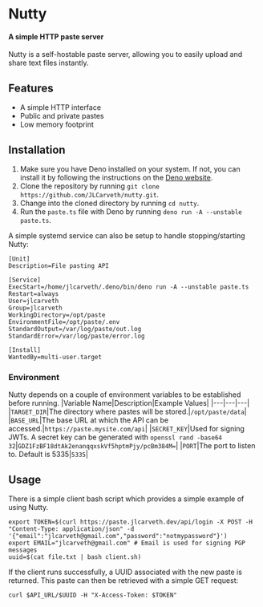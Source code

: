 # Nutty
#### A simple HTTP paste server

Nutty is a self-hostable paste server, allowing you to easily upload and share text files instantly.

## Features
- A simple HTTP interface
- Public and private pastes
- Low memory footprint

## Installation

1. Make sure you have Deno installed on your system. If not, you can install it by following the instructions on the [Deno website](https://deno.land/#installation).
2. Clone the repository by running `git clone https://github.com/JLCarveth/nutty.git`.
3. Change into the cloned directory by running `cd nutty`.
4. Run the `paste.ts` file with Deno by running `deno run -A --unstable paste.ts`.

A simple systemd service can also be setup to handle stopping/starting Nutty:
```Systemd
[Unit]
Description=File pasting API

[Service]
ExecStart=/home/jlcarveth/.deno/bin/deno run -A --unstable paste.ts
Restart=always
User=jlcarveth
Group=jlcarveth
WorkingDirectory=/opt/paste
EnvironmentFile=/opt/paste/.env
StandardOutput=/var/log/paste/out.log
StandardError=/var/log/paste/error.log

[Install]
WantedBy=multi-user.target
```
### Environment
Nutty depends on a couple of environment variables to be established before running.
|Variable Name|Description|Example Values|
|---|---|---|
|`TARGET_DIR`|The directory where pastes will be stored.|`/opt/paste/data`|
|`BASE_URL`|The base URL at which the API can be accessed.|`https://paste.mysite.com/api`|
|`SECRET_KEY`|Used for signing JWTs. A secret key can be generated with `openssl rand -base64 32`|`GDZ1FzBF18dtAk2enanqqxskVf5hptmPjy/pcBm384M=`|
|`PORT`|The port to listen to. Default is 5335|`5335`|

## Usage
There is a simple client bash script which provides a simple example of using Nutty.
```
export TOKEN=$(curl https://paste.jlcarveth.dev/api/login -X POST -H "Content-Type: application/json" -d '{"email":"jlcarveth@gmail.com","password":"notmypassword"}')
export EMAIL="jlcarveth@gmail.com" # Email is used for signing PGP messages
uuid=$(cat file.txt | bash client.sh)
```
If the client runs successfully, a UUID associated with the new paste is returned. This paste can then be retrieved with a simple GET request:
```
curl $API_URL/$UUID -H "X-Access-Token: $TOKEN"
```
